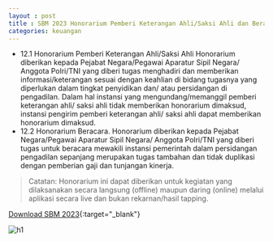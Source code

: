 ```yaml
---
layout : post
title : SBM 2023 Honorarium Pemberi Keterangan Ahli/Saksi Ahli dan Beracara
categories: keuangan
---
```


- 12.1 Honorarium Pemberi Keterangan Ahli/Saksi Ahli Honorarium diberikan kepada Pejabat Negara/Pegawai Aparatur Sipil Negara/ Anggota Polri/TNI yang diberi tugas menghadiri dan memberikan informasi/keterangan sesuai dengan keahlian di bidang tugasnya yang diperlukan dalam tingkat penyidikan dan/ atau persidangan di pengadilan. Dalam hal instansi yang mengundang/memanggil pemberi keterangan ahli/ saksi ahli tidak memberikan honorarium dimaksud, instansi pengirim pemberi keterangan ahli/ saksi ahli dapat memberikan honorarium dimaksud.
- 12.2 Honorarium Beracara. Honorarium diberikan kepada Pejabat Negara/Pegawai Aparatur Sipil Negara/ Anggota Polri/TNI yang diberi tugas untuk beracara mewakili instansi pemerintah dalam persidangan pengadilan sepanjang merupakan tugas tambahan dan tidak duplikasi dengan pemberian gaji dan tunjangan kinerja.
> Catatan: Honorarium ini dapat diberikan untuk kegiatan yang dilaksanakan secara langsung (offline) maupun daring (online) melalui aplikasi secara live dan bukan rekarnan/hasil tapping.

[Download SBM 2023](https://drive.google.com/file/d/1E7dBSV1cZGMQCWfVuKfwCuzBQ-tRs2oD/view){:target="_blank"}

![h1](https://blogger.googleusercontent.com/img/b/R29vZ2xl/AVvXsEgrlqIUmFg3DO-wBRzDytNVD0Oc1t9qp02zNvskKkdE06tEdsSEgLxRHXHEBIFCzpoFeWLGLhVJ0gaE-4wg0mtrzCnpdUYPBBX51vgtnxUuq1iAonRKSGOlhh7uiLEXoW_vrNRB_acpV6BvcZy734tCclx2ssg-GZpdWkVFWgWeWkM/s1600/SBM_2023_page-0009.jpg)